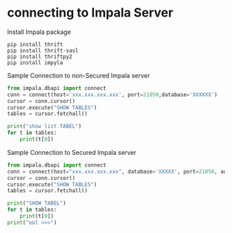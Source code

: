 # connecting to Impala Server


Install Impala package
```shell
pip install thrift
pip install thrift-sasl
pip install thriftpy2
pip install impyla
```

Sample Connection to non-Secured Impala server
```python
from impala.dbapi import connect
conn = connect(host='xxx.xxx.xxx.xxx', port=21050,database='XXXXXX')
cursor = conn.cursor()
cursor.execute("SHOW TABLES")
tables = cursor.fetchall()

print("show list TABEL")
for t in tables:
    print(t[0])
```    

Sample Connection to Secured Impala server
```python
from impala.dbapi import connect
conn = connect(host="xxx.xxx.xxx.xxx", database='XXXXX', port=21050, auth_mechanism='GSSAPI', timeout=100000, use_ssl=False, ca_cert=None, ldap_user=None, ldap_password=None,  kerberos_service_name='impala',krb_host='impala.fqdn')
cursor = conn.cursor()
cursor.execute("SHOW TABLES")
tables = cursor.fetchall()

print("SHOW TABEL")
for t in tables:
    print(t[0])
print("eol >>>")

```
